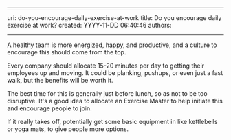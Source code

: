 

---
uri: do-you-encourage-daily-exercise-at-work
title: Do you encourage daily exercise at work?
created: YYYY-11-DD 06:40:46
authors:

---




<span class='intro'> A healthy team is more energized​, happy, and productive, and a culture to encourage this should&#160;come from the top.<br> </span>

<p>Every company should allocate 15-20 minutes per day to getting their employees up and moving. It could be planking, pushups, or even just a fast walk, but the benefits will be worth it.&#160;</p><p>The best time for this is generally just before lunch, so as not to be too disruptive. It's a good idea to allocate an Exercise Master to help initiate this and encourage people to join.&#160;<br></p><p>If it really takes off, potentially get some basic equipment in like kettlebells or yoga mats, to give people more options.<br></p>



